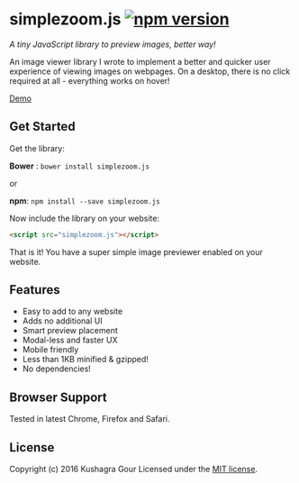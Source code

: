 # simplezoom.js [![npm version](https://badge.fury.io/js/simplezoom.js.svg)](https://badge.fury.io/js/simplezoom.js)
*A tiny JavaScript library to preview images, better way!*

An image viewer library I wrote to implement a better and quicker user experience of viewing images on webpages. On a desktop, there is no click required at all - everything works on hover!

[Demo](https://webmaker.app/create/oRVQBhcYtL)

## Get Started

Get the library:

**Bower** : `bower install simplezoom.js`

or

**npm**: `npm install --save simplezoom.js`


Now include the library on your website:

```html
<script src="simplezoom.js"></script>
```

That is it! You have a super simple image previewer enabled on your website.

## Features

- Easy to add to any website
- Adds no additional UI
- Smart preview placement
- Modal-less and faster UX
- Mobile friendly
- Less than 1KB minified & gzipped!
- No dependencies!

## Browser Support

Tested in latest Chrome, Firefox and Safari.

## License
Copyright (c) 2016 Kushagra Gour
Licensed under the [MIT license](http://opensource.org/licenses/MIT).

